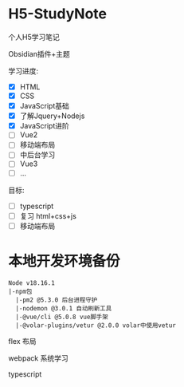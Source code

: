 # H5-StudyNote
个人H5学习笔记

Obsidian插件+主题

学习进度:

- [x] HTML
- [x] CSS
- [x] JavaScript基础
- [x] 了解Jquery+Nodejs
- [x] JavaScript进阶
- [ ] Vue2
- [ ] 移动端布局
- [ ] 中后台学习
- [ ] Vue3
- [ ] ...

目标:

- [ ] typescript
- [ ] 复习 html+css+js
- [ ] 移动端布局

# 本地开发环境备份

```
Node v18.16.1
|-npm包
  |-pm2 @5.3.0 后台进程守护
  |-nodemon @3.0.1 自动刷新工具
  |-@vue/cli @5.0.8 vue脚手架
  |-@volar-plugins/vetur @2.0.0 volar中使用vetur
```



flex 布局

webpack 系统学习

typescript
